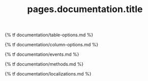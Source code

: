 ﻿---
layout: default
title: pages.documentation.title
slug: documentation
lead: pages.documentation.lead
---

{% tf documentation/table-options.md %}

{% tf documentation/column-options.md %}

{% tf documentation/events.md %}

{% tf documentation/methods.md %}

{% tf documentation/localizations.md %}
